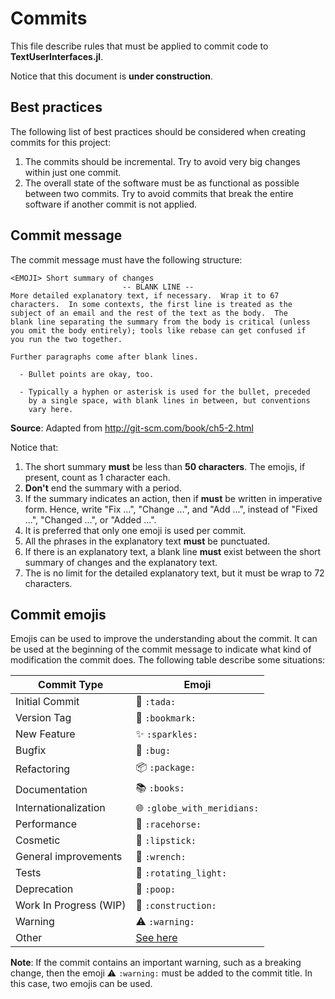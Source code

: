 # Commits

This file describe rules that must be applied to commit code to
**TextUserInterfaces.jl**.

Notice that this document is **under construction**.

## Best practices

The following list of best practices should be considered when creating commits
for this project:

1. The commits should be incremental. Try to avoid very big changes within just
   one commit.
2. The overall state of the software must be as functional as possible between
   two commits. Try to avoid commits that break the entire software if another
   commit is not applied.

## Commit message

The commit message must have the following structure:

```
<EMOJI> Short summary of changes
                         -- BLANK LINE -- 
More detailed explanatory text, if necessary.  Wrap it to 67
characters.  In some contexts, the first line is treated as the
subject of an email and the rest of the text as the body.  The
blank line separating the summary from the body is critical (unless
you omit the body entirely); tools like rebase can get confused if
you run the two together.

Further paragraphs come after blank lines.

  - Bullet points are okay, too.

  - Typically a hyphen or asterisk is used for the bullet, preceded
    by a single space, with blank lines in between, but conventions
    vary here.
```

**Source**: Adapted from http://git-scm.com/book/ch5-2.html

Notice that:

1. The short summary **must** be less than **50 characters**. The emojis, if
   present, count as 1 character each.
2. **Don't** end the summary with a period.
3. If the summary indicates an action, then if **must** be written in imperative
   form. Hence, write "Fix ...", "Change ...", and "Add ...", instead of "Fixed
   ...", "Changed ...", or "Added ...".
3. It is preferred that only one emoji is used per commit.
4. All the phrases in the explanatory text **must** be punctuated.
5. If there is an explanatory text, a blank line **must** exist between the
   short summary of changes and the explanatory text.
6. The is no limit for the detailed explanatory text, but it must be wrap to 72
   characters.

## Commit emojis

Emojis can be used to improve the understanding about the commit. It can be used
at the beginning of the commit message to indicate what kind of modification the
commit does. The following table describe some situations:

| Commit Type            | Emoji                                                          |
|------------------------|----------------------------------------------------------------|
| Initial Commit         | :tada: `:tada:`                                                |
| Version Tag            | :bookmark: `:bookmark:`                                        |
| New Feature            | :sparkles: `:sparkles:`                                        |
| Bugfix                 | :bug: `:bug:`                                                  |
| Refactoring            | :package: `:package:`                                          |
| Documentation          | :books: `:books:`                                              |
| Internationalization   | :globe_with_meridians: `:globe_with_meridians:`                |
| Performance            | :racehorse: `:racehorse:`                                      |
| Cosmetic               | :lipstick: `:lipstick:`                                        |
| General improvements   | :wrench: `:wrench:`                                            |
| Tests                  | :rotating_light: `:rotating_light:`                            |
| Deprecation            | :poop: `:poop:`                                                |
| Work In Progress (WIP) | :construction: `:construction:`                                |
| Warning                | :warning: `:warning:`                                          |
| Other                  | [See here](https://www.webpagefx.com/tools/emoji-cheat-sheet/) |

**Note**: If the commit contains an important warning, such as a breaking change, then the emoji :warning: `:warning:` must be added to the commit title. In this case, two emojis can be used.
